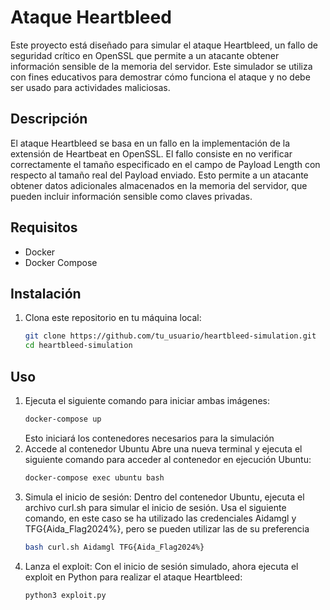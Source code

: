 # Ataque Heartbleed

Este proyecto está diseñado para simular el ataque Heartbleed, un fallo de seguridad crítico en OpenSSL que permite a un atacante obtener información sensible de la memoria del servidor. Este simulador se utiliza con fines educativos para demostrar cómo funciona el ataque y no debe ser usado para actividades maliciosas.

## Descripción

El ataque Heartbleed se basa en un fallo en la implementación de la extensión de Heartbeat en OpenSSL. El fallo consiste en no verificar correctamente el tamaño especificado en el campo de Payload Length con respecto al tamaño real del Payload enviado. Esto permite a un atacante obtener datos adicionales almacenados en la memoria del servidor, que pueden incluir información sensible como claves privadas.

## Requisitos

- Docker
- Docker Compose

## Instalación

1. Clona este repositorio en tu máquina local:

   ```bash
   git clone https://github.com/tu_usuario/heartbleed-simulation.git
   cd heartbleed-simulation
## Uso
1. Ejecuta el siguiente comando para iniciar ambas imágenes:
   ```bash
   docker-compose up
   ```
   Esto iniciará los contenedores necesarios para la simulación
2. Accede al contenedor Ubuntu
   Abre una nueva terminal y ejecuta el siguiente comando para acceder al contenedor en ejecución Ubuntu:
   ```bash
   docker-compose exec ubuntu bash
3. Simula el inicio de sesión:
   Dentro del contenedor Ubuntu, ejecuta el archivo curl.sh para simular el inicio de sesión. Usa el siguiente comando, en este caso se ha utilizado las credenciales Aidamgl y TFG{Aida_Flag2024%}, pero se pueden utilizar las de su preferencia
   ```bash
   bash curl.sh Aidamgl TFG{Aida_Flag2024%}
4. Lanza el exploit:
   Con el inicio de sesión simulado, ahora ejecuta el exploit en Python para realizar el ataque Heartbleed:
   ```bash
   python3 exploit.py
